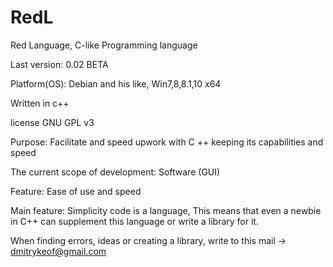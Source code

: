 # RedL
Red Language, C-like Programming language

Last version: 0.02 BETA

Platform(OS): Debian and his like, Win7,8,8.1,10 x64

Written in c++

license GNU GPL v3






Purpose: Facilitate and speed upwork with C ++ keeping its capabilities and speed

The current scope of development: Software (GUI)

Feature: Ease of use and speed

Main feature: Simplicity code is a language, This means that even a 
newbie in C++ can supplement this language or write a library for it.

When finding errors, ideas or creating a library, write to this mail -> dmitrykeof@gmail.com

